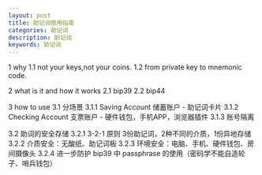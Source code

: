 ```yaml
---
layout: post
title: 助记词使用指南
categories: 助记词
description: 助记词
keywords: 助记词
---
```


1 why
1.1 not your keys,not your coins.
1.2 from private key to mnemonic code.

2 what is it and how it works
2.1 bip39
2.2 bip44

3 how to use
3.1 分场景
3.1.1 Saving Account 储蓄账户 - 助记词卡片
3.1.2 Checking Account 支票账户 - 硬件钱包，手机APP，浏览器插件
3.1.3 账号隔离

3.2 助词的安全存储
3.2.1 3-2-1 原则 3份助记词，2种不同的介质，1份异地存储
3.2.2 介质安全：无酸纸、助记词板
3.2.3 环境安全：电脑、手机、硬件钱包、房间摄像头
3.2.4 进一步防护 bip39 中 passphrase 的使用（密码学不能自造轮子、哨兵钱包）
